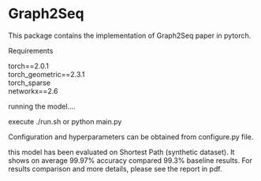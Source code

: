 # Graph2Seq
This package contains the implementation of Graph2Seq paper in pytorch. 

Requirements

torch==2.0.1 </br>
torch_geometric==2.3.1 </br>
torch_sparse </br>
networkx==2.6


running the model....


execute ./run.sh or python main.py

Configuration and hyperparameters can be obtained from configure.py file. 


this model has been evaluated on Shortest Path (synthetic dataset). It shows on average 99.97% accuracy compared 99.3% baseline results. For results comparison and more details, please see the report in pdf. 
